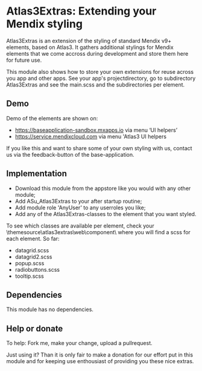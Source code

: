 # Atlas3Extras: Extending your Mendix styling

Atlas3Extras is an extension of the styling of standard Mendix v9+ elements, based on Atlas3. It gathers additional stylings for Mendix elements that we come accross during development and store them here for future use.

This module also shows how to store your own extensions for reuse across you app and other apps. See your app's projectdirectory, go to subdirectory Atlas3Extras and see the main.scss and the subdirectories per element.

## Demo
Demo of the elements are shown on:
- https://baseapplication-sandbox.mxapps.io via menu ‘UI helpers’
- https://service.mendixcloud.com via menu 'Atlas3 UI helpers

If you like this and want to share some of your own styling with us, contact us via the feedback-button of the base-application.

## Implementation

- Download this module from the appstore like you would with any other module;
- Add ASu_Atlas3Extras to your after startup routine;
- Add module role 'AnyUser' to any userroles you like;
- Add any of the Atlas3Extras-classes to the element that you want styled.

To see which classes are available per element, check your \themesource\atlas3extras\web\component\ where you will find a scss for each element. So far:
- datagrid.scss 
- datagrid2.scss 
- popup.scss
- radiobuttons.scss
- tooltip.scss

## Dependencies

This module has no dependencies.

## Help or donate

To help: Fork me, make your change, upload a pullrequest.

Just using it? Than it is only fair to make a donation for our effort put in this module and for keeping use enthousiast of providing you these nice extras.
